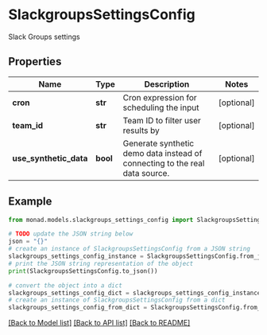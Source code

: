 # SlackgroupsSettingsConfig

Slack Groups settings

## Properties

Name | Type | Description | Notes
------------ | ------------- | ------------- | -------------
**cron** | **str** | Cron expression for scheduling the input | [optional] 
**team_id** | **str** | Team ID to filter user results by | [optional] 
**use_synthetic_data** | **bool** | Generate synthetic demo data instead of connecting to the real data source. | [optional] 

## Example

```python
from monad.models.slackgroups_settings_config import SlackgroupsSettingsConfig

# TODO update the JSON string below
json = "{}"
# create an instance of SlackgroupsSettingsConfig from a JSON string
slackgroups_settings_config_instance = SlackgroupsSettingsConfig.from_json(json)
# print the JSON string representation of the object
print(SlackgroupsSettingsConfig.to_json())

# convert the object into a dict
slackgroups_settings_config_dict = slackgroups_settings_config_instance.to_dict()
# create an instance of SlackgroupsSettingsConfig from a dict
slackgroups_settings_config_from_dict = SlackgroupsSettingsConfig.from_dict(slackgroups_settings_config_dict)
```
[[Back to Model list]](../README.md#documentation-for-models) [[Back to API list]](../README.md#documentation-for-api-endpoints) [[Back to README]](../README.md)


